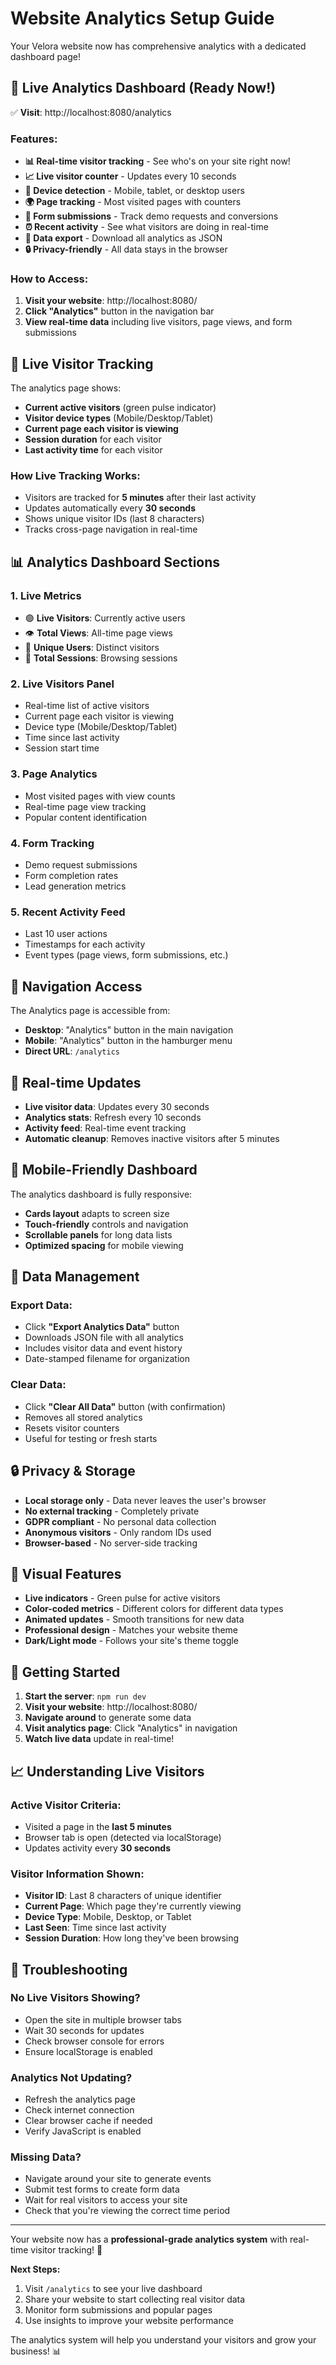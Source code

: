 # Website Analytics Setup Guide

Your Velora website now has comprehensive analytics with a dedicated dashboard page!

## 🎯 **Live Analytics Dashboard** (Ready Now!)

✅ **Visit**: http://localhost:8080/analytics

### Features:

- **📊 Real-time visitor tracking** - See who's on your site right now!
- **📈 Live visitor counter** - Updates every 10 seconds
- **📱 Device detection** - Mobile, tablet, or desktop users
- **🌍 Page tracking** - Most visited pages with counters
- **📝 Form submissions** - Track demo requests and conversions
- **⏰ Recent activity** - See what visitors are doing in real-time
- **💾 Data export** - Download all analytics as JSON
- **🔒 Privacy-friendly** - All data stays in the browser

### How to Access:

1. **Visit your website**: http://localhost:8080/
2. **Click "Analytics"** button in the navigation bar
3. **View real-time data** including live visitors, page views, and form submissions

## 🚀 **Live Visitor Tracking**

The analytics page shows:

- **Current active visitors** (green pulse indicator)
- **Visitor device types** (Mobile/Desktop/Tablet)
- **Current page each visitor is viewing**
- **Session duration** for each visitor
- **Last activity time** for each visitor

### How Live Tracking Works:

- Visitors are tracked for **5 minutes** after their last activity
- Updates automatically every **30 seconds**
- Shows unique visitor IDs (last 8 characters)
- Tracks cross-page navigation in real-time

## 📊 **Analytics Dashboard Sections**

### 1. **Live Metrics**

- 🟢 **Live Visitors**: Currently active users
- 👁️ **Total Views**: All-time page views
- 👥 **Unique Users**: Distinct visitors
- 📄 **Total Sessions**: Browsing sessions

### 2. **Live Visitors Panel**

- Real-time list of active visitors
- Current page each visitor is viewing
- Device type (Mobile/Desktop/Tablet)
- Time since last activity
- Session start time

### 3. **Page Analytics**

- Most visited pages with view counts
- Real-time page view tracking
- Popular content identification

### 4. **Form Tracking**

- Demo request submissions
- Form completion rates
- Lead generation metrics

### 5. **Recent Activity Feed**

- Last 10 user actions
- Timestamps for each activity
- Event types (page views, form submissions, etc.)

## 🎯 **Navigation Access**

The Analytics page is accessible from:

- **Desktop**: "Analytics" button in the main navigation
- **Mobile**: "Analytics" button in the hamburger menu
- **Direct URL**: `/analytics`

## 🔄 **Real-time Updates**

- **Live visitor data**: Updates every 30 seconds
- **Analytics stats**: Refresh every 10 seconds
- **Activity feed**: Real-time event tracking
- **Automatic cleanup**: Removes inactive visitors after 5 minutes

## 📱 **Mobile-Friendly Dashboard**

The analytics dashboard is fully responsive:

- **Cards layout** adapts to screen size
- **Touch-friendly** controls and navigation
- **Scrollable panels** for long data lists
- **Optimized spacing** for mobile viewing

## 💾 **Data Management**

### Export Data:

- Click **"Export Analytics Data"** button
- Downloads JSON file with all analytics
- Includes visitor data and event history
- Date-stamped filename for organization

### Clear Data:

- Click **"Clear All Data"** button (with confirmation)
- Removes all stored analytics
- Resets visitor counters
- Useful for testing or fresh starts

## 🔒 **Privacy & Storage**

- **Local storage only** - Data never leaves the user's browser
- **No external tracking** - Completely private
- **GDPR compliant** - No personal data collection
- **Anonymous visitors** - Only random IDs used
- **Browser-based** - No server-side tracking

## 🎨 **Visual Features**

- **Live indicators** - Green pulse for active visitors
- **Color-coded metrics** - Different colors for different data types
- **Animated updates** - Smooth transitions for new data
- **Professional design** - Matches your website theme
- **Dark/Light mode** - Follows your site's theme toggle

## 🚀 **Getting Started**

1. **Start the server**: `npm run dev`
2. **Visit your website**: http://localhost:8080/
3. **Navigate around** to generate some data
4. **Visit analytics page**: Click "Analytics" in navigation
5. **Watch live data** update in real-time!

## 📈 **Understanding Live Visitors**

### Active Visitor Criteria:

- Visited a page in the **last 5 minutes**
- Browser tab is open (detected via localStorage)
- Updates activity every **30 seconds**

### Visitor Information Shown:

- **Visitor ID**: Last 8 characters of unique identifier
- **Current Page**: Which page they're currently viewing
- **Device Type**: Mobile, Desktop, or Tablet
- **Last Seen**: Time since last activity
- **Session Duration**: How long they've been browsing

## 🔧 **Troubleshooting**

### No Live Visitors Showing?

- Open the site in multiple browser tabs
- Wait 30 seconds for updates
- Check browser console for errors
- Ensure localStorage is enabled

### Analytics Not Updating?

- Refresh the analytics page
- Check internet connection
- Clear browser cache if needed
- Verify JavaScript is enabled

### Missing Data?

- Navigate around your site to generate events
- Submit test forms to create form data
- Wait for real visitors to access your site
- Check that you're viewing the correct time period

---

Your website now has a **professional-grade analytics system** with real-time visitor tracking! 🚀

**Next Steps:**

1. Visit `/analytics` to see your live dashboard
2. Share your website to start collecting real visitor data
3. Monitor form submissions and popular pages
4. Use insights to improve your website performance

The analytics system will help you understand your visitors and grow your business! 📊
